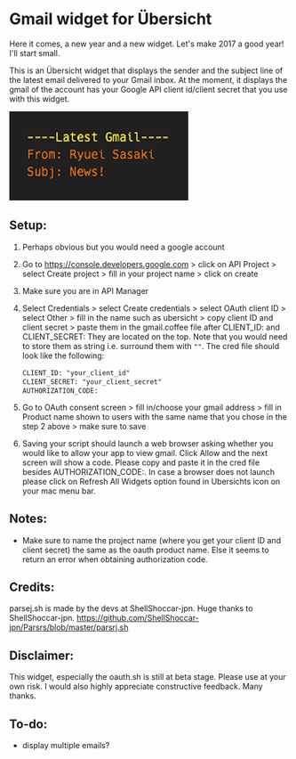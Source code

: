 # Gmail widget for Übersicht

Here it comes, a new year and a new widget. Let's make 2017 a good year! I'll start small.

This is an Übersicht widget that displays the sender and the subject line of the latest email delivered to your Gmail inbox. At the moment, it displays the gmail of the account has your Google API client id/client secret that you use with this widget.

![Gmail](screenshot.png "Gmail")

## Setup:
1. Perhaps obvious but you would need a google account
2. Go to https://console.developers.google.com > click on API Project > select Create project > fill in your project name > click on create
3. Make sure you are in API Manager
4. Select Credentials > select Create credentials > select OAuth client ID > select Other > fill in the name such as ubersicht > copy client ID and client secret > paste them in the gmail.coffee file after CLIENT_ID: and CLIENT_SECRET: They are located on the top. Note that you would need to store them as string i.e. surround them with ```""```. 
The cred file should look like the following:

    ```
    CLIENT_ID: "your_client_id"
    CLIENT_SECRET: "your_client_secret"
    AUTHORIZATION_CODE:
    ```
    
5. Go to OAuth consent screen > fill in/choose your gmail address > fill in Product name shown to users with the same name that you chose in the step 2 above > make sure to save
6. Saving your script should launch a web browser asking whether you would like to allow your app to view gmail. Click Allow and the next screen will show a code. Please copy and paste it in the cred file besides AUTHORIZATION_CODE:. In case a browser does not launch please click on Refresh All Widgets option found in Ubersichts icon on your mac menu bar.

## Notes:
- Make sure to name the project name (where you get your client ID and client secret) the same as the oauth product name. Else it seems to return an error when obtaining authorization code.

## Credits:
parsej.sh is made by the devs at ShellShoccar-jpn. Huge thanks to ShellShoccar-jpn.
https://github.com/ShellShoccar-jpn/Parsrs/blob/master/parsrj.sh

## Disclaimer:
This widget, especially the oauth.sh is still at beta stage. Please use at your own risk. I would also highly appreciate constructive feedback. Many thanks.

## To-do:
- display multiple emails?
